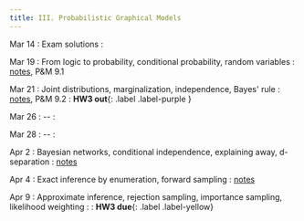 ```yaml
---
title: III. Probabilistic Graphical Models
---
```

Mar 14
: Exam solutions
  : 

Mar 19
: From logic to probability, conditional probability, random variables
  : [notes](../assets/files/L11-pgm.pdf), P&M 9.1

Mar 21
: Joint distributions, marginalization, independence, Bayes' rule
  : [notes](../assets/files/L12-pgm.pdf), P&M 9.2
: **HW3 out**{: .label .label-purple }

Mar 26
: --
  : 

Mar 28
: --
  : 

Apr 2
: Bayesian networks, conditional independence, explaining away, d-separation
  : [notes](../assets/files/L13-pgm.pdf)
<!-- : **HW4 out**{: .label .label-purple } -->

Apr 4
: Exact inference by enumeration, forward sampling
  : [notes](../assets/files/L14-pgm.pdf)

Apr 9
: Approximate inference, rejection sampling, importance sampling, likelihood weighting
  : 
: **HW3 due**{: .label .label-yellow}